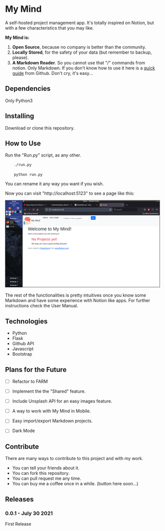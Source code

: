 # My Mind
A self-hosted project management app. It's totally inspired on Notion, but with a few characteristics that you may like.

**My Mind is:**

1. **Open Source**, because no company is better than the community.
2. **Locally Stored**, for the safety of your data (but remember to backup, please).
3. **A Markdown Reader**. So you cannot use that "/" commands from notion. Only Markdown. If you don't know how to use it here is a [quick guide](https://guides.github.com/features/mastering-markdown/) from Github. Don't cry, it's easy...
<!--4. **Shareable**, I mean, you can share your projects with your team if you want to. The process is safe once your team would need an specific password (created by you) in order to access the shared pages. And if you don't want to share from your local machine (fair enough) you can deploy an instance of **My Mind** anywhere with just the projects you want to share. 

<!--Check here the live sample in a repl-->

## Dependencies

Only Python3

## Installing

Download or clone this repository.

## How to Use

Run the "Run.py" script, as any other. 

        ./run.py

        python run.py

You can rename it any way you want if you wish.

Now you can visit "http://localhost:5123" to see a page like this:

![screen](https://raw.githubusercontent.com/AlmirPaulo/My_Mind/main/screen.png)

The rest of the functionalities is pretty intuitives once you know some Markdown and have some experience with Notion like apps. For further instructions check the User Manual. 

## Technologies

* Python
* Flask
* Github API
* Javascript
* Bootstrap

## Plans for the Future

- [ ] Refactor to FARM
- [ ] Implement the the "Shared" feature.
- [ ] Include Unsplash API for an easy images feature.
- [ ] A way to work with My Mind in Mobile.
- [ ] Easy import/export Markdown projects.
- [ ] Dark Mode


## Contribute

There are many ways to contribute to this project and with my work.

* You can tell your friends about it. 
* You can fork this repository.
* You can pull request me any time.
* You can buy me a coffee once in a while. (button here soon...)

## Releases

### 0.0.1 - July 30 2021
 First Release


